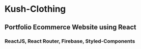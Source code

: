 # Kush-Clothing

## Portfolio Ecommerce Website using React
### ReactJS, React Router, Firebase, Styled-Components


